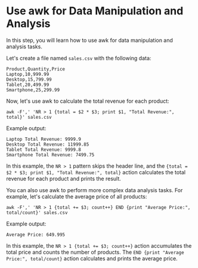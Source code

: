 # Use awk for Data Manipulation and Analysis

In this step, you will learn how to use awk for data manipulation and analysis tasks.

Let's create a file named `sales.csv` with the following data:

```
Product,Quantity,Price
Laptop,10,999.99
Desktop,15,799.99
Tablet,20,499.99
Smartphone,25,299.99
```

Now, let's use awk to calculate the total revenue for each product:

```
awk -F',' 'NR > 1 {total = $2 * $3; print $1, "Total Revenue:", total}' sales.csv
```

Example output:

```
Laptop Total Revenue: 9999.9
Desktop Total Revenue: 11999.85
Tablet Total Revenue: 9999.8
Smartphone Total Revenue: 7499.75
```

In this example, the `NR > 1` pattern skips the header line, and the `{total = $2 * $3; print $1, "Total Revenue:", total}` action calculates the total revenue for each product and prints the result.

You can also use awk to perform more complex data analysis tasks. For example, let's calculate the average price of all products:

```
awk -F',' 'NR > 1 {total += $3; count++} END {print "Average Price:", total/count}' sales.csv
```

Example output:

```
Average Price: 649.995
```

In this example, the `NR > 1 {total += $3; count++}` action accumulates the total price and counts the number of products. The `END {print "Average Price:", total/count}` action calculates and prints the average price.
